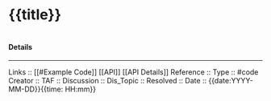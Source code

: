 # {{title}}

```

```

#### Details



---
Links :: [[#Example Code]] [[API]] [[API Details]]
Reference ::
Type :: #code
Creator ::
TAF ::
Discussion ::
Dis_Topic :: 
Resolved ::
Date :: {{date:YYYY-MM-DD}}{{time: HH:mm}}
